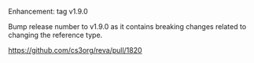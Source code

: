 Enhancement: tag v1.9.0

Bump release number to v1.9.0 as it contains breaking changes
related to changing the reference type.

https://github.com/cs3org/reva/pull/1820
